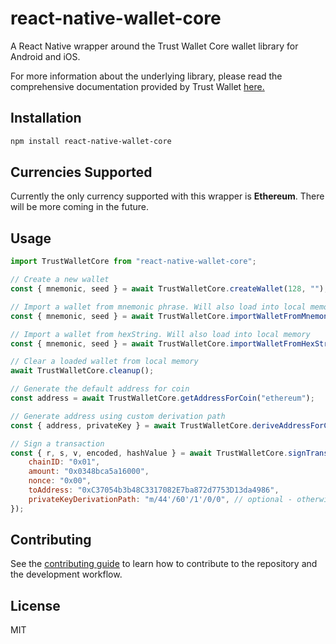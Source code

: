 # react-native-wallet-core

A React Native wrapper around the Trust Wallet Core wallet library for Android and iOS.

For more information about the underlying library, please read the comprehensive documentation provided by Trust Wallet [here.](https://developer.trustwallet.com/wallet-core)

## Installation

```sh
npm install react-native-wallet-core
```

## Currencies Supported

Currently the only currency supported with this wrapper is **Ethereum**. There will be more coming in the future.

## Usage

```js
import TrustWalletCore from "react-native-wallet-core";

// Create a new wallet
const { mnemonic, seed } = await TrustWalletCore.createWallet(128, "");

// Import a wallet from mnemonic phrase. Will also load into local memory
const { mnemonic, seed } = await TrustWalletCore.importWalletFromMnemonic("ripple scissors kick mammal hire column oak again sun offer wealth tomorrow wagon turn fatal", "");

// Import a wallet from hexString. Will also load into local memory
const { mnemonic, seed } = await TrustWalletCore.importWalletFromHexString("<HEX_STRING>", "");

// Clear a loaded wallet from local memory
await TrustWalletCore.cleanup();

// Generate the default address for coin
const address = await TrustWalletCore.getAddressForCoin("ethereum");

// Generate address using custom derivation path
const { address, privateKey } = await TrustWalletCore.deriveAddressForCoin("ethereum", "m/44'/60'/1'/0/0");

// Sign a transaction
const { r, s, v, encoded, hashValue } = await TrustWalletCore.signTransactionForCoin("ethereum", {
    chainID: "0x01",
    amount: "0x0348bca5a16000",
    nonce: "0x00",
    toAddress: "0xC37054b3b48C3317082E7ba872d7753D13da4986",
    privateKeyDerivationPath: "m/44'/60'/1'/0/0", // optional - otherwise default address is used
});

```

## Contributing

See the [contributing guide](CONTRIBUTING.md) to learn how to contribute to the repository and the development workflow.

## License

MIT
